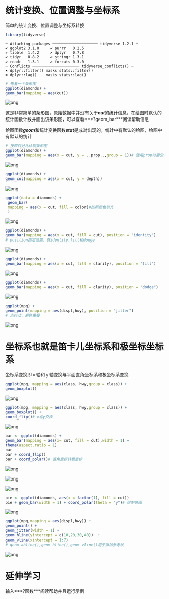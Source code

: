 
# 统计变换、位置调整与坐标系
简单的统计变换、位置调整与坐标系转换


```R
library(tidyverse)
```

    ─ Attaching packages ──────────────────── tidyverse 1.2.1 ─
    ✔ ggplot2 3.1.0     ✔ purrr   0.2.5
    ✔ tibble  1.4.2     ✔ dplyr   0.7.8
    ✔ tidyr   0.8.2     ✔ stringr 1.3.1
    ✔ readr   1.3.1     ✔ forcats 0.3.0
    ─ Conflicts ───────────────────── tidyverse_conflicts() ─
    ✖ dplyr::filter() masks stats::filter()
    ✖ dplyr::lag()    masks stats::lag()



```R
# 先看一个条形图
ggplot(diamonds) + 
geom_bar(mapping = aes(cut))
```




![png](output_2_1.png)


这是非常简单的条形图，原始数据中并没有关于***cut***的统计信息，在绘图时默认的统计函数计数并画出该条形图，可以查看***?geom_bar***阅读帮助信息

绘图函数***geom***和统计变换函数***stat***是成对出现的，统计中有默认的绘图，绘图中有默认的统计


```R
# 按照百分比绘制条形图
ggplot(diamonds) + 
geom_bar(mapping = aes(x = cut, y = ..prop..,group = 1))# 使用prop时要分组
```




![png](output_5_1.png)



```R
ggplot(diamonds) + 
geom_col(mapping = aes(x = cut, y = depth))
```




![png](output_6_1.png)



```R
ggplot(data = diamonds) +
 geom_bar(
 mapping = aes(x = cut, fill = color)#按照颜色填充
 )　
```




![png](output_7_1.png)



```R
ggplot(diamonds) + 
geom_bar(mapping = aes(x = cut, fill = cut), position = "identity")
# position指定位置，有identity,fill和dodge
```




![png](output_8_1.png)



```R
ggplot(diamonds) + 
geom_bar(mapping = aes(x = cut, fill = clarity), position = "fill")
```




![png](output_9_1.png)



```R
ggplot(diamonds) + 
geom_bar(mapping = aes(x = cut, fill = clarity), position = "dodge")
```




![png](output_10_1.png)



```R
ggplot(mpg) + 
geom_point(mapping = aes(displ,hwy), position = "jitter") 
# 点抖动，避免重叠
```




![png](output_11_1.png)


# 坐标系也就是笛卡儿坐标系和极坐标坐标系
坐标系变换即ｘ轴和ｙ轴变换与平面直角坐标系和极坐标系变换


```R
ggplot(mpg, mapping = aes(class, hwy,group = class)) + 
geom_boxplot()
```




![png](output_13_1.png)



```R
ggplot(mpg, mapping = aes(class, hwy,group = class)) + 
geom_boxplot() + 
coord_flip()# x与y交换
```




![png](output_14_1.png)



```R
bar <- ggplot(diamonds) + 
geom_bar(mapping = aes(x= cut, fill = cut),width = 1) + 
theme(aspect.ratio = 1) 
bar
bar + coord_flip()
bar + coord_polar()# 直角坐标转极坐标
```






![png](output_15_2.png)





![png](output_15_4.png)



![png](output_15_5.png)



```R
pie <- ggplot(diamonds, aes(x = factor(1), fill = cut)) 
pie + geom_bar(width = 1) + coord_polar(theta = "y")# 绘制饼图
```




![png](output_16_1.png)



```R
ggplot(mpg,mapping = aes(displ,hwy)) + 
geom_point() + 
geom_jitter(width = 1) + 
geom_hline(yintercept = c(10,20,30,40))  +
geom_vline(xintercept = 1:7)
# geom_abline(),geom_hline(),geom_vline()用于添加参考线
```




![png](output_17_1.png)


# 延伸学习
输入***?函数***阅读帮助并且运行示例
